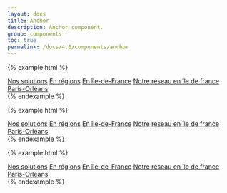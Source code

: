 ```yaml
---
layout: docs
title: Anchor
description: Anchor component.
group: components
toc: true
permalink: /docs/4.0/components/anchor
---
```


{% example html %}
<div class="anchor">
  <a href="#" class="anchor-item">Nos solutions</a>
  <a href="#" class="anchor-item">En régions</a>
  <a href="#" class="anchor-item current">En île-de-France</a>
  <a href="#" class="anchor-item">Notre réseau en île de france</a>
  <a href="#" class="anchor-item">Paris-Orléans</a>
</div>
{% endexample %}

{% example html %}
<div class="anchor">
  <a href="#" class="anchor-item current">Nos solutions</a>
  <a href="#" class="anchor-item">En régions</a>
  <a href="#" class="anchor-item">En île-de-France</a>
  <a href="#" class="anchor-item">Notre réseau en île de france</a>
  <a href="#" class="anchor-item">Paris-Orléans</a>
</div>
{% endexample %}

{% example html %}
<div class="anchor">
  <a href="#" class="anchor-item">Nos solutions</a>
  <a href="#" class="anchor-item">En régions</a>
  <a href="#" class="anchor-item">En île-de-France</a>
  <a href="#" class="anchor-item">Notre réseau en île de france</a>
  <a href="#" class="anchor-item current">Paris-Orléans</a>
</div>
{% endexample %}